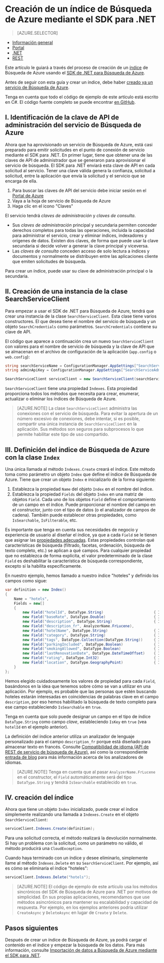 <properties
    pageTitle="Creación de un índice de Búsqueda de Azure mediante el SDK para .NET | Microsoft Azure | Servicio de búsqueda hospedado en la nube"
    description="Creación de un índice en código mediante SDK de .NET para Búsqueda de Azure"
    services="search"
    documentationCenter=""
    authors="brjohnstmsft"
    manager=""
    editor=""
    tags="azure-portal"/>

<tags
    ms.service="search"
    ms.devlang="dotnet"
    ms.workload="search"
    ms.topic="get-started-article"
    ms.tgt_pltfrm="na"
    ms.date="03/09/2016"
    ms.author="brjohnst"/>

# Creación de un índice de Búsqueda de Azure mediante el SDK para .NET
> [AZURE.SELECTOR]
- [Información general](search-what-is-an-index.md)
- [Portal](search-create-index-portal.md)
- [.NET](search-create-index-dotnet.md)
- [REST](search-create-index-rest-api.md)


Este artículo le guiará a través del proceso de creación de un [índice](https://msdn.microsoft.com/library/azure/dn798941.aspx) de Búsqueda de Azure usando el [SDK de .NET para Búsqueda de Azure](https://msdn.microsoft.com/library/azure/dn951165.aspx).

Antes de seguir con esta guía y crear un índice, debe haber [creado ya un servicio de Búsqueda de Azure](search-create-service-portal.md).

Tenga en cuenta que todo el código de ejemplo de este artículo está escrito en C#. El código fuente completo se puede encontrar [en GitHub](http://aka.ms/search-dotnet-howto).

## I. Identificación de la clave de API de administración del servicio de Búsqueda de Azure
Ahora que ha aprovisionado un servicio de Búsqueda de Azure, está casi preparado para emitir solicitudes en el punto de conexión de servicio mediante el SDK para .NET. En primer lugar, tiene que obtener una de las claves de API de administrador que se generaron para aprovisionar el servicio de búsqueda. El SDK para .NET enviará esta clave de API en cada solicitud al servicio. Tener una clave válida genera la confianza, solicitud a solicitud, entre la aplicación que envía la solicitud y el servicio que se encarga de ella.

1. Para buscar las claves de API del servicio debe iniciar sesión en el [Portal de Azure](https://portal.azure.com/)
2. Vaya a la hoja de servicio de Búsqueda de Azure
3. Haga clic en el icono "Claves"

El servicio tendrá *claves de administración* y *claves de consulta*.

  - Sus *claves de administración* principal y secundaria permiten conceder derechos completos para todas las operaciones, incluida la capacidad para administrar el servicio, crear y eliminar índices, indexadores y orígenes de datos. Existen dos claves, de forma que puede usar la clave secundaria si decide volver a generar la clave principal y viceversa.
  - Las *claves de consulta* conceden acceso de solo lectura a índices y documentos y normalmente se distribuyen entre las aplicaciones cliente que emiten solicitudes de búsqueda.

Para crear un índice, puede usar su clave de administración principal o la secundaria.

<a name="CreateSearchServiceClient"></a>
## II. Creación de una instancia de la clase SearchServiceClient
Para empezar a usar el SDK de .NET para Búsqueda de Azure, tendrá que crear una instancia de la clase `SearchServiceClient`. Esta clase tiene varios constructores. El que desea tiene el nombre del servicio de búsqueda y un objeto `SearchCredentials` como parámetros. `SearchCredentials` contiene su clave de API.

El código que aparece a continuación crea un nuevo `SearchServiceClient` con valores para el nombre de servicio de búsqueda y la clave de API que se almacenan en el archivo de configuración de la aplicación (`app.config` o `web.config`):

```csharp
string searchServiceName = ConfigurationManager.AppSettings["SearchServiceName"];
string adminApiKey = ConfigurationManager.AppSettings["SearchServiceAdminApiKey"];

SearchServiceClient serviceClient = new SearchServiceClient(searchServiceName, new SearchCredentials(adminApiKey));
```

`SearchServiceClient` tiene una propiedad `Indexes`. Esta propiedad proporciona todos los métodos que necesita para crear, enumerar, actualizar o eliminar los índices de Búsqueda de Azure.

> [AZURE.NOTE] La clase `SearchServiceClient` administra las conexiones con el servicio de búsqueda. Para evitar la apertura de un número excesivo de conexiones, debe intentar, si es posible, compartir una única instancia de `SearchServiceClient` en la aplicación. Sus métodos son seguros para subprocesos lo que permite habilitar este tipo de uso compartido.

<a name="DefineIndex"></a>
## III. Definición del índice de Búsqueda de Azure con la clase `Index`
Una única llamada al método `Indexes.Create` creará el índice. Este método toma como parámetro un objeto `Index` que define el índice de Búsqueda de Azure. Tiene que crear un objeto `Index` e inicializarlo de la forma siguiente:

1. Establezca la propiedad `Name` del objeto `Index` en el nombre del índice.
2. Establezca la propiedad `Fields` del objeto `Index` en una matriz de objetos `Field`. Cada uno de los objetos `Field` define el comportamiento de un campo en el índice. Puede proporcionar el nombre del campo en el constructor, junto con el tipo de datos (o el analizador de campos de cadena). También puede establecer otras propiedades, como `IsSearchable`, `IsFilterable`, etc.

Es importante que tenga en cuenta sus necesidades de negocio y experiencia de usuario al diseñar el índice, ya que a cada `Field` se le tienen que asignar las [propiedades adecuadas](https://msdn.microsoft.com/library/azure/dn798941.aspx). Estas propiedades controlan qué características de búsqueda (filtrado, facetas, ordenación, búsqueda de texto completo, etc.) se aplican a qué campos. Para cualquier propiedad que no establezca de forma explícita, el valor predeterminado de la clase `Field` es deshabilitar la característica de búsqueda correspondiente, excepto si la habilita específicamente.

En nuestro ejemplo, hemos llamado a nuestro índice "hoteles" y definido los campos como sigue:

```csharp
var definition = new Index()
{
    Name = "hotels",
    Fields = new[] 
    { 
        new Field("hotelId", DataType.String)                       { IsKey = true, IsFilterable = true },
        new Field("baseRate", DataType.Double)                      { IsFilterable = true, IsSortable = true, IsFacetable = true },
        new Field("description", DataType.String)                   { IsSearchable = true },
        new Field("description_fr", AnalyzerName.FrLucene),
        new Field("hotelName", DataType.String)                     { IsSearchable = true, IsFilterable = true, IsSortable = true },
        new Field("category", DataType.String)                      { IsSearchable = true, IsFilterable = true, IsSortable = true, IsFacetable = true },
        new Field("tags", DataType.Collection(DataType.String))     { IsSearchable = true, IsFilterable = true, IsFacetable = true },
        new Field("parkingIncluded", DataType.Boolean)              { IsFilterable = true, IsFacetable = true },
        new Field("smokingAllowed", DataType.Boolean)               { IsFilterable = true, IsFacetable = true },
        new Field("lastRenovationDate", DataType.DateTimeOffset)    { IsFilterable = true, IsSortable = true, IsFacetable = true },
        new Field("rating", DataType.Int32)                         { IsFilterable = true, IsSortable = true, IsFacetable = true },
        new Field("location", DataType.GeographyPoint)              { IsFilterable = true, IsSortable = true }
    }
};
```

Hemos elegido cuidadosamente los valores de propiedad para cada `Field`, basándonos en la idea que tenemos sobre cómo se van a utilizar en una aplicación. Por ejemplo, es probable que las personas que estén buscando hoteles estarán interesadas en coincidencias de palabras clave en el campo `description`, por eso hemos habilitado la búsqueda de texto completo para ese campo estableciendo `IsSearchable` en `true`.

Tenga en cuenta que solo puede designar un campo en el tipo de índice `DataType.String` como campo _clave_, estableciendo `IsKey` en `true` (vea `hotelId` en el ejemplo anterior).

La definición del índice anterior utiliza un analizador de lenguaje personalizado para el campo `description_fr` porque está diseñado para almacenar texto en francés. Consulte [Compatibilidad de idioma (API de REST de servicio de búsqueda de Azure)](https://msdn.microsoft.com/library/azure/dn879793.aspx), así como la correspondiente [entrada de blog](https://azure.microsoft.com/blog/language-support-in-azure-search/) para más información acerca de los analizadores de idiomas.

> [AZURE.NOTE]  Tenga en cuenta que al pasar `AnalyzerName.FrLucene` en el constructor, el `Field` automáticamente será del tipo `DataType.String` y tendrá `IsSearchable` establecido en `true`.

## IV. creación del índice
Ahora que tiene un objeto `Index` inicializado, puede crear el índice simplemente realizando una llamada a `Indexes.Create` en el objeto `SearchServiceClient`:

```csharp
serviceClient.Indexes.Create(definition);
```

Para una solicitud correcta, el método realizará la devolución normalmente. Si hay un problema con la solicitud, como un parámetro no válido, el método producirá una `CloudException`.

Cuando haya terminado con un índice y desee eliminarlo, simplemente llame al método `Indexes.Delete` en su `SearchServiceClient`. Por ejemplo, así es cómo se eliminaría el índice "hoteles":

```csharp
serviceClient.Indexes.Delete("hotels");
```

> [AZURE.NOTE] El código de ejemplo de este artículo usa los métodos sincrónicos del SDK de Búsqueda de Azure para .NET por motivos de simplicidad. En sus propias aplicaciones, recomendamos que use métodos asincrónicos para mantener su escalabilidad y capacidad de respuesta. Por ejemplo, en los ejemplos anteriores podría utilizar `CreateAsync` y `DeleteAsync` en lugar de `Create` y `Delete`.

## Pasos siguientes
Después de crear un índice de Búsqueda de Azure, ya podrá cargar el contenido en el índice y empezar la búsqueda de los datos. Para más información, consulte [Importación de datos a Búsqueda de Azure mediante el SDK para .NET](search-import-data-dotnet.md).

<!---HONumber=AcomDC_0309_2016-->